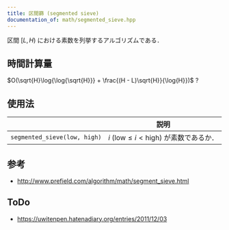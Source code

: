 ```yaml
---
title: 区間篩 (segmented sieve)
documentation_of: math/segmented_sieve.hpp
---
```


区間 $\lbrack L, H)$ における素数を列挙するアルゴリズムである．


## 時間計算量

$O(\sqrt{H}\log{\log{\sqrt{H}}} + \frac{(H - L)\sqrt{H}}{\log{H}})$ ?


## 使用法

||説明|
|:--:|:--:|
|`segmented_sieve(low, high)`|$i \ (\mathrm{low} \leq i < \mathrm{high})$ が素数であるか．|


## 参考

- http://www.prefield.com/algorithm/math/segment_sieve.html


## ToDo

- https://uwitenpen.hatenadiary.org/entries/2011/12/03
